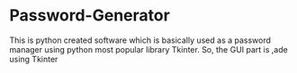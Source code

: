# Password-Generator

This is python created software which is basically used as a password manager using python most popular library Tkinter. So, the GUI part is ,ade using Tkinter
